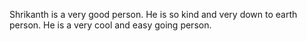 Shrikanth is a very good person.
He is so kind and very down to earth person.
He is a very cool and easy going person.
